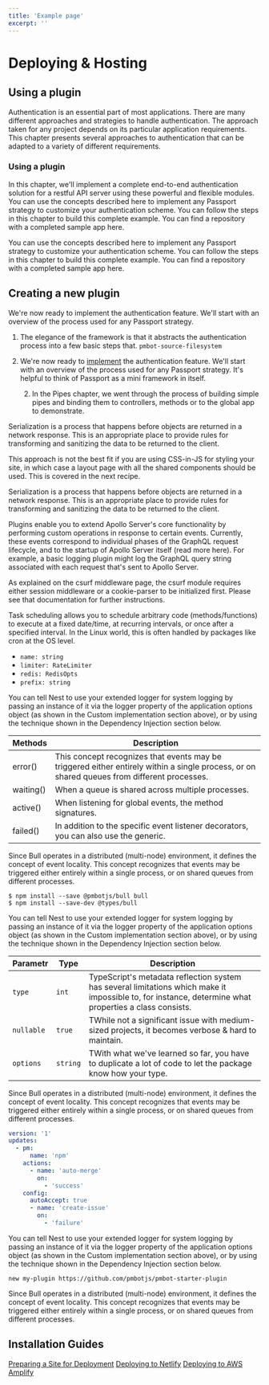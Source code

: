 ```yaml
---
title: 'Example page'
excerpt: ''
---
```


# Deploying & Hosting

<div class="table-of-content"></div>

## Using a plugin

Authentication is an essential part of most applications. There are many different approaches and strategies to handle authentication. The approach taken for any project depends on its particular application requirements. This chapter presents several approaches to authentication that can be adapted to a variety of different requirements.

### Using a plugin

In this chapter, we'll implement a complete end-to-end authentication solution for a restful API server using these powerful and flexible modules. You can use the concepts described here to implement any Passport strategy to customize your authentication scheme. You can follow the steps in this chapter to build this complete example. You can find a repository with a completed sample app here.

You can use the concepts described here to implement any Passport strategy to customize your authentication scheme. You can follow the steps in this chapter to build this complete example. You can find a repository with a completed sample app here.

## Creating a new plugin

We're now ready to implement the authentication feature. We'll start with an overview of the process used for any Passport strategy.

1. The elegance of the framework is that it abstracts the authentication process into a few basic steps that. `pmbot-source-filesystem`
1. We're now ready to [implement](https://site) the authentication feature. We'll start with an overview of the process used for any Passport strategy. It's helpful to think of Passport as a mini framework in itself.

   2. In the Pipes chapter, we went through the process of building simple pipes and binding them to controllers, methods or to the global app to demonstrate.

Serialization is a process that happens before objects are returned in a network response. This is an appropriate place to provide rules for transforming and sanitizing the data to be returned to the client.

<div class="blockquote">
This approach is not the best fit if you are using CSS-in-JS for styling your site, in which case a layout page with all the shared components should be used. This is covered in the next recipe.
</div>

Serialization is a process that happens before objects are returned in a network response. This is an appropriate place to provide rules for transforming and sanitizing the data to be returned to the client.

Plugins enable you to extend Apollo Server's core functionality by performing custom operations in response to certain events. Currently, these events correspond to individual phases of the GraphQL request lifecycle, and to the startup of Apollo Server itself (read more here). For example, a basic logging plugin might log the GraphQL query string associated with each request that's sent to Apollo Server.

<div class="blockquote" data-props='{ "mod": "warning" }'>
As explained on the csurf middleware page, the csurf module requires either session middleware or a cookie-parser to be initialized first. Please see that documentation for further instructions.
</div>

Task scheduling allows you to schedule arbitrary code (methods/functions) to execute at a fixed date/time, at recurring intervals, or once after a specified interval. In the Linux world, this is often handled by packages like cron at the OS level.

- `name: string`
- `limiter: RateLimiter`
- `redis: RedisOpts`
- `prefix: string`

You can tell Nest to use your extended logger for system logging by passing an instance of it via the logger property of the application options object (as shown in the Custom implementation section above), or by using the technique shown in the Dependency Injection section below.

| Methods   | Description                                                                                                                                 |
| --------- | ------------------------------------------------------------------------------------------------------------------------------------------- |
| error()   | This concept recognizes that events may be triggered either entirely within a single process, or on shared queues from different processes. |
| waiting() | When a queue is shared across multiple processes.                                                                                           |
| active()  | When listening for global events, the method signatures.                                                                                    |
| failed()  | In addition to the specific event listener decorators, you can also use the generic.                                                        |

Since Bull operates in a distributed (multi-node) environment, it defines the concept of event locality. This concept recognizes that events may be triggered either entirely within a single process, or on shared queues from different processes.

<div class="code-group" data-props='{ "lineNumbers": ["true"] }'>

```shell
$ npm install --save @pmbotjs/bull bull
$ npm install --save-dev @types/bull
```

</div>

You can tell Nest to use your extended logger for system logging by passing an instance of it via the logger property of the application options object (as shown in the Custom implementation section above), or by using the technique shown in the Dependency Injection section below.

| Parametr   | Type     | Description                                                                                                                                            |
| ---------- | -------- | ------------------------------------------------------------------------------------------------------------------------------------------------------ |
| `type`     | `int`    | TypeScript's metadata reflection system has several limitations which make it impossible to, for instance, determine what properties a class consists. |
| `nullable` | `true`   | TWhile not a significant issue with medium-sized projects, it becomes verbose & hard to maintain.                                                      |
| `options`  | `string` | TWith what we've learned so far, you have to duplicate a lot of code to let the package know how your type.                                            |

Since Bull operates in a distributed (multi-node) environment, it defines the concept of event locality. This concept recognizes that events may be triggered either entirely within a single process, or on shared queues from different processes.

<div class="code-group" data-props='{ "lineNumbers": ["true"] }'>

```yaml
version: '1'
updates:
  - pm:
      name: 'npm'
    actions:
      - name: 'auto-merge'
        on:
          - 'success'
    config:
      autoAccept: true
      - name: 'create-issue'
        on:
          - 'failure'
```

</div>

You can tell Nest to use your extended logger for system logging by passing an instance of it via the logger property of the application options object (as shown in the Custom implementation section above), or by using the technique shown in the Dependency Injection section below.

<div class="code-group" data-props='{ "labels": ["pmbot-config.js"]  }'>

```shell
new my-plugin https://github.com/pmbotjs/pmbot-starter-plugin
```

</div>

Since Bull operates in a distributed (multi-node) environment, it defines the concept of event locality. This concept recognizes that events may be triggered either entirely within a single process, or on shared queues from different processes.

## Installation Guides

<div class="links-block">

[Preparing a Site for Deployment](https://site)
[Deploying to Netlify](https://site)
[Deploying to AWS Amplify](https://site)

</div>
